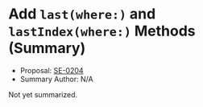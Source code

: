 # Add `last(where:)` and `lastIndex(where:)` Methods (Summary)

* Proposal: [SE-0204](https://github.com/apple/swift-evolution/blob/main/proposals/0204-add-last-methods.md)
* Summary Author: N/A

Not yet summarized.
